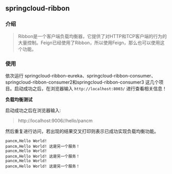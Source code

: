 ## springcloud-ribbon

### 介绍

> Ribbon是一个客户端负载均衡器，它提供了对HTTP和TCP客户端的行为的大量控制。Feign已经使用了Ribbon，所以使用Feign，那么也可以使用这个功能。


### 使用


依次运行 springcloud-ribbon-eureka、springcloud-ribbon-consumer、springcloud-ribbon-consumer2和springcloud-ribbon-consumer3 这几个项目。启动成功之后，在浏览器输入 `http://localhost:8003/` 进行查看相关信息！


**负载均衡测试**

启动成功之后在浏览器输入:
>  http://localhost:9006//hello/pancm

然后重复进行访问，若出现的结果交叉打印则表示已成功实现负载均衡功能。

    pancm,Hello World!
    pancm,Hello World! 这是另一个服务！
    pancm,Hello World!
    pancm,Hello World! 这是另一个服务！
    pancm,Hello World!
    pancm,Hello World! 这是另一个服务！


